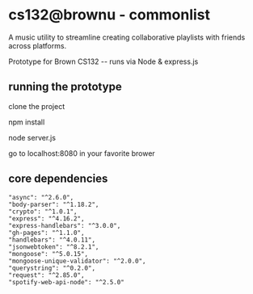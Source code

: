 # cs132@brownu - commonlist

A music utility to streamline creating collaborative playlists with friends across platforms.

Prototype for Brown CS132 -- runs via Node & express.js


## running the prototype

clone the project

npm install

node server.js

go to localhost:8080 in your favorite brower

## core dependencies
    "async": "^2.6.0",
    "body-parser": "^1.18.2",
    "crypto": "^1.0.1",
    "express": "^4.16.2",
    "express-handlebars": "^3.0.0",
    "gh-pages": "^1.1.0",
    "handlebars": "^4.0.11",
    "jsonwebtoken": "^8.2.1",
    "mongoose": "^5.0.15",
    "mongoose-unique-validator": "^2.0.0",
    "querystring": "^0.2.0",
    "request": "^2.85.0",
    "spotify-web-api-node": "^2.5.0"
